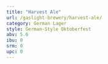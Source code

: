 ```yaml
---
title: "Harvest Ale"
url: /gaslight-brewery/harvest-ale/
category: German Lager
style: German-Style Oktoberfest
abv: 5.6
ibu: 0
srm: 0
upc: 0
---
```


